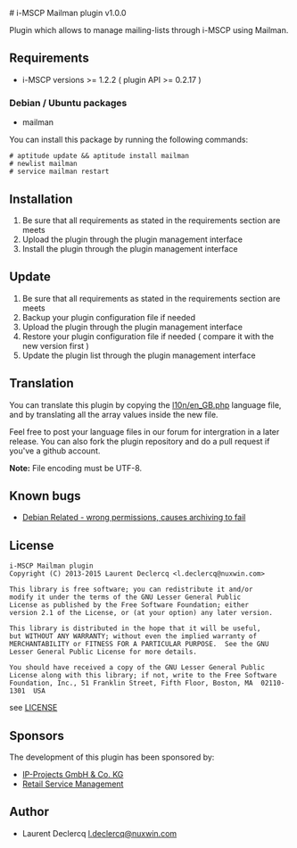 # i-MSCP Mailman plugin v1.0.0

Plugin which allows to manage mailing-lists through i-MSCP using Mailman.

## Requirements

* i-MSCP versions >= 1.2.2 ( plugin API >= 0.2.17 )

### Debian / Ubuntu packages

* mailman

You can install this package by running the following commands:

```
# aptitude update && aptitude install mailman
# newlist mailman
# service mailman restart
```

## Installation

1. Be sure that all requirements as stated in the requirements section are meets
2. Upload the plugin through the plugin management interface
3. Install the plugin through the plugin management interface

## Update

1. Be sure that all requirements as stated in the requirements section are meets
2. Backup your plugin configuration file if needed
3. Upload the plugin through the plugin management interface
4. Restore your plugin configuration file if needed ( compare it with the new version first )
5. Update the plugin list through the plugin management interface

## Translation

You can translate this plugin by copying the [l10n/en_GB.php](l10n/en_GB.php) language file, and by translating all the
array values inside the new file.

Feel free to post your language files in our forum for intergration in a later release. You can also fork the plugin
repository and do a pull request if you've a github account.

**Note:** File encoding must be UTF-8.

## Known bugs

* [Debian Related - wrong permissions, causes archiving to fail](http://bugs.debian.org/cgi-bin/bugreport.cgi?bug=603904 "Wrong permissions, causes archiving to fail")

## License

```
i-MSCP Mailman plugin
Copyright (C) 2013-2015 Laurent Declercq <l.declercq@nuxwin.com>

This library is free software; you can redistribute it and/or
modify it under the terms of the GNU Lesser General Public
License as published by the Free Software Foundation; either
version 2.1 of the License, or (at your option) any later version.

This library is distributed in the hope that it will be useful,
but WITHOUT ANY WARRANTY; without even the implied warranty of
MERCHANTABILITY or FITNESS FOR A PARTICULAR PURPOSE.  See the GNU
Lesser General Public License for more details.

You should have received a copy of the GNU Lesser General Public
License along with this library; if not, write to the Free Software
Foundation, Inc., 51 Franklin Street, Fifth Floor, Boston, MA  02110-1301  USA
```

see [LICENSE](LICENSE)

## Sponsors

The development of this plugin has been sponsored by:

* [IP-Projects GmbH & Co. KG](https://www.ip-projects.de/ "IP-Projects GmbH & Co. KG")
* [Retail Service Management](http://www.retailservicesystems.com "Retail Service Management")

## Author

* Laurent Declercq <l.declercq@nuxwin.com>
